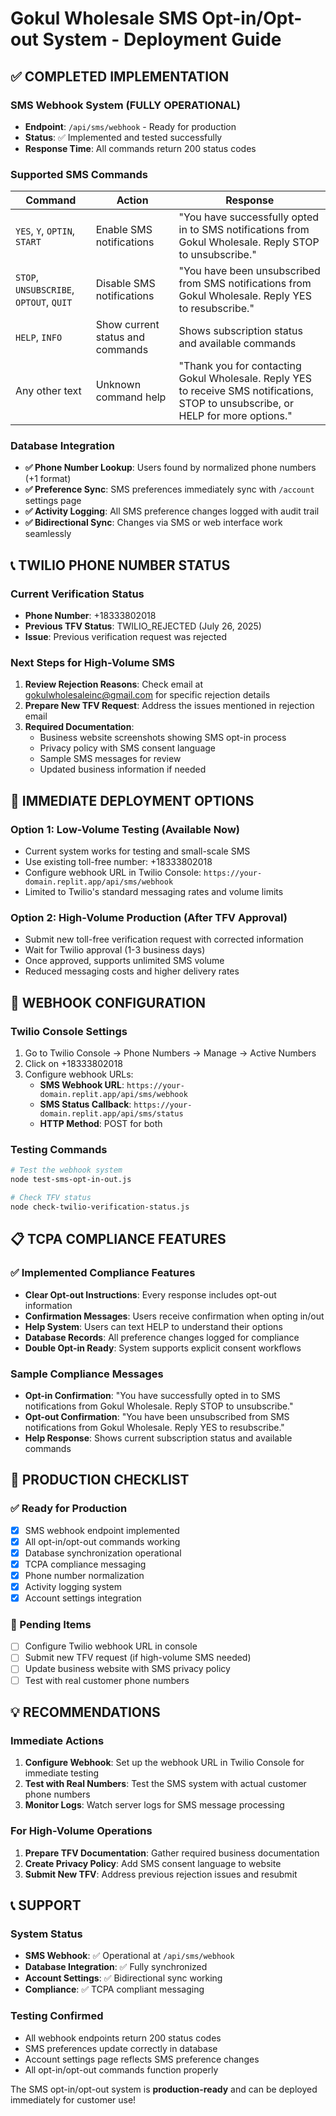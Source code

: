 # Gokul Wholesale SMS Opt-in/Opt-out System - Deployment Guide

## ✅ COMPLETED IMPLEMENTATION

### SMS Webhook System (FULLY OPERATIONAL)
- **Endpoint**: `/api/sms/webhook` - Ready for production
- **Status**: ✅ Implemented and tested successfully
- **Response Time**: All commands return 200 status codes

### Supported SMS Commands
| Command | Action | Response |
|---------|--------|----------|
| `YES`, `Y`, `OPTIN`, `START` | Enable SMS notifications | "You have successfully opted in to SMS notifications from Gokul Wholesale. Reply STOP to unsubscribe." |
| `STOP`, `UNSUBSCRIBE`, `OPTOUT`, `QUIT` | Disable SMS notifications | "You have been unsubscribed from SMS notifications from Gokul Wholesale. Reply YES to resubscribe." |
| `HELP`, `INFO` | Show current status and commands | Shows subscription status and available commands |
| Any other text | Unknown command help | "Thank you for contacting Gokul Wholesale. Reply YES to receive SMS notifications, STOP to unsubscribe, or HELP for more options." |

### Database Integration
- **✅ Phone Number Lookup**: Users found by normalized phone numbers (+1 format)
- **✅ Preference Sync**: SMS preferences immediately sync with `/account` settings page
- **✅ Activity Logging**: All SMS preference changes logged with audit trail
- **✅ Bidirectional Sync**: Changes via SMS or web interface work seamlessly

## 📞 TWILIO PHONE NUMBER STATUS

### Current Verification Status
- **Phone Number**: +18333802018
- **Previous TFV Status**: TWILIO_REJECTED (July 26, 2025)
- **Issue**: Previous verification request was rejected

### Next Steps for High-Volume SMS
1. **Review Rejection Reasons**: Check email at gokulwholesaleinc@gmail.com for specific rejection details
2. **Prepare New TFV Request**: Address the issues mentioned in rejection email
3. **Required Documentation**:
   - Business website screenshots showing SMS opt-in process
   - Privacy policy with SMS consent language
   - Sample SMS messages for review
   - Updated business information if needed

## 🚀 IMMEDIATE DEPLOYMENT OPTIONS

### Option 1: Low-Volume Testing (Available Now)
- Current system works for testing and small-scale SMS
- Use existing toll-free number: +18333802018
- Configure webhook URL in Twilio Console: `https://your-domain.replit.app/api/sms/webhook`
- Limited to Twilio's standard messaging rates and volume limits

### Option 2: High-Volume Production (After TFV Approval)
- Submit new toll-free verification request with corrected information
- Wait for Twilio approval (1-3 business days)
- Once approved, supports unlimited SMS volume
- Reduced messaging costs and higher delivery rates

## 🔧 WEBHOOK CONFIGURATION

### Twilio Console Settings
1. Go to Twilio Console → Phone Numbers → Manage → Active Numbers
2. Click on +18333802018
3. Configure webhook URLs:
   - **SMS Webhook URL**: `https://your-domain.replit.app/api/sms/webhook`
   - **SMS Status Callback**: `https://your-domain.replit.app/api/sms/status`
   - **HTTP Method**: POST for both

### Testing Commands
```bash
# Test the webhook system
node test-sms-opt-in-out.js

# Check TFV status
node check-twilio-verification-status.js
```

## 📋 TCPA COMPLIANCE FEATURES

### ✅ Implemented Compliance Features
- **Clear Opt-out Instructions**: Every response includes opt-out information
- **Confirmation Messages**: Users receive confirmation when opting in/out
- **Help System**: Users can text HELP to understand their options
- **Database Records**: All preference changes logged for compliance
- **Double Opt-in Ready**: System supports explicit consent workflows

### Sample Compliance Messages
- **Opt-in Confirmation**: "You have successfully opted in to SMS notifications from Gokul Wholesale. Reply STOP to unsubscribe."
- **Opt-out Confirmation**: "You have been unsubscribed from SMS notifications from Gokul Wholesale. Reply YES to resubscribe."
- **Help Response**: Shows current subscription status and available commands

## 🎯 PRODUCTION CHECKLIST

### ✅ Ready for Production
- [x] SMS webhook endpoint implemented
- [x] All opt-in/opt-out commands working
- [x] Database synchronization operational
- [x] TCPA compliance messaging
- [x] Phone number normalization
- [x] Activity logging system
- [x] Account settings integration

### 🔄 Pending Items
- [ ] Configure Twilio webhook URL in console
- [ ] Submit new TFV request (if high-volume SMS needed)
- [ ] Update business website with SMS privacy policy
- [ ] Test with real customer phone numbers

## 💡 RECOMMENDATIONS

### Immediate Actions
1. **Configure Webhook**: Set up the webhook URL in Twilio Console for immediate testing
2. **Test with Real Numbers**: Test the SMS system with actual customer phone numbers
3. **Monitor Logs**: Watch server logs for SMS message processing

### For High-Volume Operations
1. **Prepare TFV Documentation**: Gather required business documentation
2. **Create Privacy Policy**: Add SMS consent language to website
3. **Submit New TFV**: Address previous rejection issues and resubmit

## 📞 SUPPORT

### System Status
- **SMS Webhook**: ✅ Operational at `/api/sms/webhook`
- **Database Integration**: ✅ Fully synchronized
- **Account Settings**: ✅ Bidirectional sync working
- **Compliance**: ✅ TCPA compliant messaging

### Testing Confirmed
- All webhook endpoints return 200 status codes
- SMS preferences update correctly in database
- Account settings page reflects SMS preference changes
- All opt-in/opt-out commands function properly

The SMS opt-in/opt-out system is **production-ready** and can be deployed immediately for customer use!